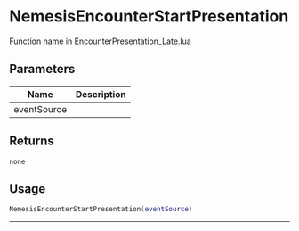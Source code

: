 # NemesisEncounterStartPresentation

Function name in EncounterPresentation_Late.lua

## Parameters

| Name        | Description |
| ----------- | ----------- |
| eventSource |             |

## Returns

`none`

## Usage

```lua
NemesisEncounterStartPresentation(eventSource)
```

---
